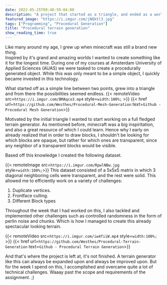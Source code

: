 ```yaml
---
date: 2022-05-25T09:48:59-04:00 
description: "A project that started as a triangle, and ended as a world"
featured_image: "https://i.imgur.com/jNQktl3.jpg"
tags: ["Programming", "Procedural Generation"]
title: "Procedural terrain generation"
show_reading_time: true
---
```


Like many around my age, I grew up when minecraft was still a brand new thing.\
Inspired by it's grand and amazing worlds I wanted to create something like it for the longest time.
During one of my courses at Amsterdam University of Applied Sciences (AUAS) we were tasked to create a procedurally generated object. While this was only meant to be a simple object, I quickly became invested in this technology.

What started off as a simple line between two points, grew into a triangle and from there the possibilities seemed endless.
{{< remoteVideo src=`https://i.imgur.com/BMAqco3.mp4` style=`width:100%;` >}}
{{< href url=`https://github.com/Westhes/Procedural-Mesh-Generation` text=`Github - Procedural Mesh Generation`>}}

Motivated by the initial triangle I wanted to start working on a full fledged terrain generator.
As mentioned before, minecraft was a big inspiritation, and also a great resource of which I could learn.
Hence why I early on already realized that in order to draw blocks, I shouldn't be looking for which blocks are opaque, but rather for which ones are transparent, since any neighbor of a transparent blocks would be visible.

Based off this knowledge I created the following dataset.

{{< remoteImage src=`https://i.imgur.com/RpwlNBw.jpg` style=`width:100%;`>}}
This dataset consisted of a 5x5x5 matrix in which 3 diagonal neighboring cells were transparent, and the rest were solid.
This allowed me to efficiently work on a variety of challenges:
1. Duplicate vertices.
2. Frontface culling.
3. Different Block types

Throughout the week that I had worked on this, I also tackled and implemented other challenges such as controlled randomness in the form of perlin noise and chunks. Which is how I managed to create this already spectacular looking terrain.

{{< remoteVideo src=`https://i.imgur.com/iw4fiiW.mp4` style=`width:100%;` >}}
{{< href url=`https://github.com/Westhes/Procedural-Terrain-Generation` text=`Github - Procedural Terrain Generation`>}}

And that's where the project is left at, it's not finished. A terrain generator like this can always be expanded upon and always be improved upon. But for the week I spend on this, I accomplished and overcame quite a lot of technical challenges.
Waaay past the scope and requirements of the assignment. ;)